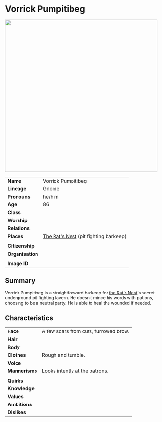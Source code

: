 # Vorrick Pumpitibeg

<img src="https://raw.githubusercontent.com/jesskelsall/astarus-images/main/people/portraits/imageid.png" height="500" />

|||
| --- | --- |
| **Name** | Vorrick Pumpitibeg | character.3
| **Lineage** | Gnome |
| **Pronouns** | he/him |
| **Age** | 86 |
| **Class** | |
| **Worship** | |
| **Relations** | |
| **Places** | [The Rat's Nest](../places/buildings/inns-taverns/the-rats-nest.md) (pit fighting barkeep) |
|||
| **Citizenship** | |
| **Organisation** | |
|||
| **Image ID** | |

## Summary

Vorrick Pumpitibeg is a straightforward barkeep for [the Rat's Nest](../places/buildings/inns-taverns/the-rats-nest.md)'s secret underground pit fighting tavern. He doesn't mince his words with patrons, choosing to be a neutral party. He is able to heal the wounded if needed.

## Characteristics

| | |
| --- | --- |
| **Face** | A few scars from cuts, furrowed brow. | characteristics.2
| **Hair** | |
| **Body** | |
| **Clothes** | Rough and tumble. |
| **Voice** | |
| **Mannerisms** | Looks intently at the patrons. |
| | |
| **Quirks** | |
| **Knowledge** | |
| **Values** | |
| **Ambitions** | |
| **Dislikes** | |